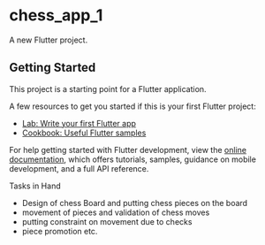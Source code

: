 # chess_app_1

A new Flutter project.

## Getting Started

This project is a starting point for a Flutter application.

A few resources to get you started if this is your first Flutter project:

- [Lab: Write your first Flutter app](https://docs.flutter.dev/get-started/codelab)
- [Cookbook: Useful Flutter samples](https://docs.flutter.dev/cookbook)

For help getting started with Flutter development, view the
[online documentation](https://docs.flutter.dev/), which offers tutorials,
samples, guidance on mobile development, and a full API reference.

Tasks in Hand 

<ul>
    <li>Design of chess Board and putting chess pieces on the board</li>
    <li>movement of pieces and validation of chess moves</li>
    <li>putting constraint on movement due to checks</li>
    <li>piece promotion etc. </li>
</ul>
